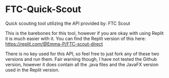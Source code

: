 # FTC-Quick-Scout
Quick scouting tool utilizing the API provided by: FTC Scout

This is the barebones for this tool, however if you are okay with using Replit it is much easier with it.
You can find the Replit version of this here: https://replit.com/@Emma-P/FTC-scout-direct

There is no key used for this API, so feel free to just fork any of these two versions and run them. Fair warning though, I have not tested the Github version, however it does contain all the .java files and the JavaFX version used in the Replit version.
